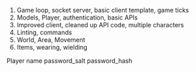 1. Game loop, socket server, basic client template, game ticks
2. Models, Player, authentication, basic APIs
3. Improved client, cleaned up API code, multiple characters
4. Linting, commands
5. World, Area, Movement
6. Items, wearing, wielding


Player
name
password_salt
password_hash

